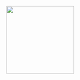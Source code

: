 <a href="https://github.com/jparangdev"><img align="center" style="height:180px" src="https://github-readme-stats.vercel.app/api/top-langs/?username=jparangdev&layout=compact&theme=nord&hide_border=true" /></a>
<!--
**jparangdev/jparangdev** is a ✨ _special_ ✨ repository because its `README.md` (this file) appears on your GitHub profile.

Here are some ideas to get you started:

- 🔭 I’m currently working on ...
- 🌱 I’m currently learning ...
- 👯 I’m looking to collaborate on ...
- 🤔 I’m looking for help with ...
- 💬 Ask me about ...
- 📫 How to reach me: ...
- 😄 Pronouns: ...
- ⚡ Fun fact: ...
-->

